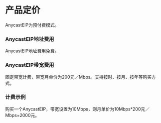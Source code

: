 

# 产品定价   

AnycastEIP为预付费模式。

### AnycastEIP地址费用

AnycastEIP地址费用免费。

### AnycastEIP带宽费用

固定带宽计费，带宽月单价为200元／Mbps。支持按时、按月、按年等购买方式。

### 计费示例

购买一个AnycastEIP，带宽设置为10Mbps，则月单价为10Mbps\*200元／Mbps=2000元。
